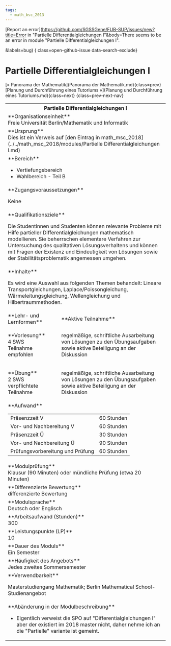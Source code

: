 ```yaml
---
tags:
  - math_bsc_2013
---
```

[Report an error](https://github.com/SGSSGene/FUB-SUP/issues/new?title=Error in "Partielle Differentialgleichungen I"&body=There seems to be an error in module "Partielle Differentialgleichungen I".

<Describe here a slightly more detailed description of what is wrong>&labels=bug)
{ class=open-github-issue data-search-exclude}

# Partielle Differentialgleichungen I

[« Panorama der Mathematik](Panorama der Mathematik.md){class=prev}
[Planung und Durchführung eines Tutoriums »](Planung und Durchführung eines Tutoriums.md){class=next}
{class=prev-next-nav}

<table markdown id="moduledesc">
<tr markdown class="moduledesc_head"><th colspan="2">Partielle Differentialgleichungen I </th></tr>
<tr markdown><td colspan="2">**Organisationseinheit**   <br>Freie Universität Berlin/Mathematik und Informatik</td></tr>
<tr markdown><td colspan="2">**Ursprung**<br>Dies ist ein Verweis auf [den Eintrag in math_msc_2018](../../math_msc_2018/modules/Partielle Differentialgleichungen I.md)</td></tr>
<tr markdown><td colspan="2">**Bereich**<br>


- Vertiefungsbereich
- Wahlbereich - Teil B

</td></tr>

<tr markdown><td colspan="2">**Zugangsvoraussetzungen** <br>

Keine


</td></tr>
<tr markdown><td colspan="2">**Qualifikationsziele**    <br>

Die Studentinnen und Studenten können relevante Probleme mit Hilfe
partieller Differentialgleichungen mathematisch modellieren. Sie beherrschen
elementare Verfahren zur Untersuchung des qualitativen Lösungsverhaltens und
können mit Fragen der Existenz und Eindeutigkeit von Lösungen sowie der
Stabilitätsproblematik angemessen umgehen.


</td></tr>
<tr markdown><td colspan="2">**Inhalte**                <br>

Es wird eine Auswahl aus folgenden Themen behandelt: Lineare
Transportgleichungen, Laplace/Poissongleichung, Wärmeleitungsgleichung,
Wellengleichung und Hilbertraummethoden.


</td></tr>

<tr markdown><td>**Lehr- und Lernformen**</td><td>**Aktive Teilnahme**</td></tr>
<tr markdown><td> **Vorlesung** <br>4 SWS <br> Teilnahme empfohlen</td><td>

regelmäßige, schriftliche Ausarbeitung von Lösungen zu den Übungsaufgaben sowie aktive Beteiligung an der Diskussion
</td></tr>
<tr markdown><td> **Übung** <br>2 SWS <br> verpflichtete Teilnahme</td><td>

regelmäßige, schriftliche Ausarbeitung von Lösungen zu den Übungsaufgaben sowie aktive Beteiligung an der Diskussion
</td></tr>
<tr markdown><td colspan="2">**Aufwand**                <br>
<table class="aufwand_table">
<tr><td>Präsenzzeit V</td><td>60 Stunden</td></tr>
<tr><td>Vor- und Nachbereitung V</td><td>60 Stunden</td></tr>
<tr><td>Präsenzzeit Ü</td><td>30 Stunden</td></tr>
<tr><td>Vor- und Nachbereitung Ü</td><td>90 Stunden</td></tr>
<tr><td>Prüfungsvorbereitung und Prüfung</td><td>60 Stunden</td></tr>
</table>

</td></tr>
<tr markdown><td colspan="2">**Modulprüfung**             <br>Klausur (90 Minuten) oder mündliche Prüfung (etwa 20 Minuten)


</td></tr>
<tr markdown><td colspan="2">**Differenzierte Bewertung** <br>differenzierte Bewertung

</td></tr>
<tr markdown><td colspan="2">**Modulsprache**             <br>Deutsch oder Englisch</td></tr>
<tr markdown><td colspan="2">**Arbeitsaufwand (Stunden)** <br>300</td></tr>
<tr markdown><td colspan="2">**Leistungspunkte (LP)**     <br>10</td></tr>
<tr markdown><td colspan="2">**Dauer des Moduls**         <br>Ein Semester</td></tr>
<tr markdown><td colspan="2">**Häufigkeit des Angebots**  <br>Jedes zweites Sommersemester</td></tr>
<tr markdown><td colspan="2">**Verwendbarkeit**           <br>

Masterstudiengang Mathematik; Berlin Mathematical School-Studienangebot


</td></tr>
<tr markdown><td colspan="2">**Abänderung in der Modulbeschreibung**<br>


- Eigentlich verweist die SPO auf "Differentialgleichungen I" aber der existiert im 2018 master nicht, daher nehme ich an die "Partielle" variante ist gemeint.

</td></tr>

</table>
